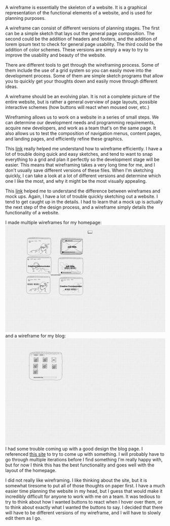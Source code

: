 <!DOCTYPE html>
<html>
<head>
  <title> Wireframe Reflection </title>
</head>
<body>
  <p>
    A wireframe is essentially the skeleton of a website. It is a graphical representation of the functional elements of a website, and is used for planning purposes.
  </p>
  <p>
    A wireframe can consist of different versions of planning stages. The first can be a simple sketch that lays out the general page composition. The second could be the addition of headers and footers, and the addition of lorem ipsum text to check for general page usability. The third could be the addition of color schemes. These versions are simply a way to try to improve the usability and beauty of the website.
  </p>
  <p>
    There are different tools to get through the wireframing process. Some of them include the use of a grid system so you can easily move into the development process. Some of them are simple sketch programs that allow you to quickly get your thoughts down and easily move through different ideas.
  </p>
  <p>
    A wireframe should be an evolving plan. It is not a complete picture of the entire website, but is rather a general overview of page layouts, possible interactive schemes (how buttons will react when moused over, etc.)
  </p>
  <p>
    Wireframing allows us to work on a website in a series of small steps. We can determine our development needs and programming requirements, acquire new developers, and work as a team that's on the same page. It also allows us to test the composition of navigation menus, content pages, and landing pages, and efficiently refine these graphics.
  </p>
  <p>
    This <a href="http://www.slideshare.net/webwallflower/good-design-faster-slides-failcon-2010">link</a> really helped me understand how to wireframe efficiently. I have a lot of trouble doing quick and easy sketches, and tend to want to snap everything to a grid and plan it perfectly so the development stage will be easier. This means that wireframing takes a very long time for me, and I don't usually save different versions of these files. When I'm sketching quickly, I can take a look at a lot of different versions and determine which one I like the most, and why it might be the most visually appealing.
  </p>
  <p>
    This <a href = "http://graphicdesign.stackexchange.com/questions/30860/what-is-the-difference-between-wireframes-and-mockups">link</a> helped me to understand the difference between wireframes and mock ups. Again, I have a lot of trouble quickly sketching out a website. I tend to get caught up in the details. I had to learn that a mock up is actually the next step of the design process, and a wireframe simply details the functionality of a website.
  </p>
  <p>
    I made multiple wireframes for my homepage:
    <img src = "/week-2/imgs/wireframe-index.png">
    and a wireframe for my blog:
    <img src = "/week-2/imgs/wireframe-blog-index.png">
    I had some trouble coming up with a good design the blog page. I referenced <a href = "http://thingsorganizedneatly.tumblr.com/archive#_=_"> this site</a> to try to come up with something. I will probably have to go through multiple iterations before I find something I'm really happy with, but for now I think this has the best functionality and goes well with the layout of the homepage.
  </p>
  <p>
    I did not really like wireframing. I like thinking about the site, but it is somewhat tiresome to put all of those thoughts on paper first. I have a much easier time planning the website in my head, but I guess that would make it incredibly difficult for anyone to work with me on a team. It was tedious to try to think about how I wanted buttons to react when I hover over them, or to think about exactly what I wanted the buttons to say. I decided that there will have to be different versions of my wireframe, and I will have to slowly edit them as I go.
  </p>
</body>
</html>